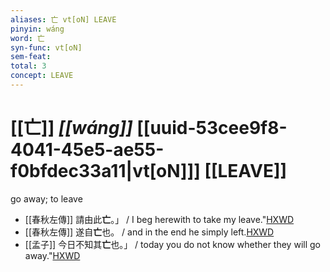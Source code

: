 ```yaml
---
aliases: 亡 vt[oN] LEAVE
pinyin: wáng
word: 亡
syn-func: vt[oN]
sem-feat: 
total: 3
concept: LEAVE 
---
```

# [[亡]] *[[wáng]]*  [[uuid-53cee9f8-4041-45e5-ae55-f0bfdec33a11|vt[oN]]] [[LEAVE]]
go away; to leave
 - [[春秋左傳]] 請由此**亡**。」 / I beg herewith to take my leave."[HXWD](https://hxwd.org/textview.html?location=KR1e0001_tls_005-383a.10)
 - [[春秋左傳]] 遂自**亡**也。 / and in the end he simply left.[HXWD](https://hxwd.org/textview.html?location=KR1e0001_tls_007-44a.1)
 - [[孟子]] 今日不知其**亡**也。」 / today you do not know whether they will go away."[HXWD](https://hxwd.org/textview.html?location=KR1h0001_tls_002-47a.1)